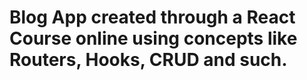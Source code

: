 ﻿# Blog App created through a React Course online using concepts like Routers, Hooks, CRUD and such.